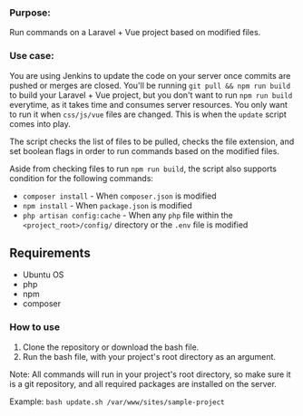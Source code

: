 ### Purpose:

Run commands on a Laravel + Vue project based on modified files.

### Use case:

You are using Jenkins to update the code on your server once commits are pushed or merges are closed. You'll be running `git pull && npm run build` to build your Laravel + Vue project, but you don't want to run `npm run build` everytime, as it takes time and consumes server resources. You only want to run it when `css/js/vue` files are changed. This is when the `update` script comes into play.

The script checks the list of files to be pulled, checks the file extension, and set boolean flags in order to run commands based on the modified files.

Aside from checking files to run `npm run build`, the script also supports condition for the following commands:

 - `composer install` - When `composer.json` is modified
 - `npm install` - When `package.json` is modified
 - `php artisan config:cache` - When any `php` file within the `<project_root>/config/` directory or the `.env` file is modified

## Requirements

 - Ubuntu OS
 - php
 - npm
 - composer

### How to use

1. Clone the repository or download the bash file. 
2. Run the bash file, with your project's root directory as an argument.

Note: All commands will run in your project's root directory, so make sure it is a git repository, and all required packages are installed on the server.

Example:
`bash update.sh /var/www/sites/sample-project`
